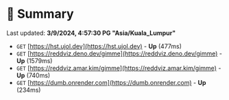 # 📖 Summary
Last updated: **3/9/2024, 4:57:30 PG "Asia/Kuala_Lumpur"**

- `GET` [https://hst.ujol.dev](https://hst.ujol.dev) - **Up** (477ms)
- `GET` [https://reddviz.deno.dev/gimme](https://reddviz.deno.dev/gimme) - **Up** (1579ms)
- `GET` [https://reddviz.amar.kim/gimme](https://reddviz.amar.kim/gimme) - **Up** (740ms)
- `GET` [https://dumb.onrender.com](https://dumb.onrender.com) - **Up** (234ms)
